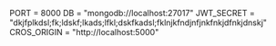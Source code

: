 PORT = 8000
DB = "mongodb://localhost:27017"
JWT_SECRET = "dkjfplkdsl;fk;ldskf;lkads;lfkl;dskfkadsl;fklnjkfndjnfjnkfnkjdfnkjdnskj"
CROS_ORIGIN = "http://localhost:5000"
